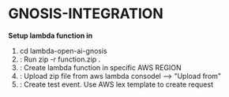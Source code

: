 # GNOSIS-INTEGRATION

**Setup lambda function in**

1.  cd lambda-open-ai-gnosis
2.  : Run zip -r function.zip .
3.  : Create lambda function in specific AWS REGION
4.  : Upload zip file from aws lambda consodel --> "Upload from"
5.  : Create test event. Use AWS lex template to create request
